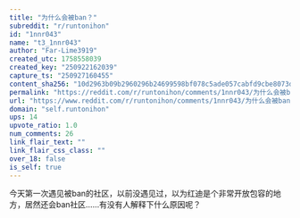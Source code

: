 ```yaml
---
title: "为什么会被ban？"
subreddit: "r/runtonihon"
id: "1nnr043"
name: "t3_1nnr043"
author: "Far-Lime3919"
created_utc: 1758558039
created_key: "250922162039"
capture_ts: "250927160455"
content_sha256: "10d2963b09b2960296b24699598bf078c5ade057cabfd9cbe8073dc1e2e8b29e"
permalink: "https://reddit.com/r/runtonihon/comments/1nnr043/为什么会被ban/"
url: "https://www.reddit.com/r/runtonihon/comments/1nnr043/为什么会被ban/"
domain: "self.runtonihon"
ups: 14
upvote_ratio: 1.0
num_comments: 26
link_flair_text: ""
link_flair_css_class: ""
over_18: false
is_self: true
---
```


今天第一次遇见被ban的社区，以前没遇见过，以为红迪是个非常开放包容的地方，居然还会ban社区……有没有人解释下什么原因呢？
